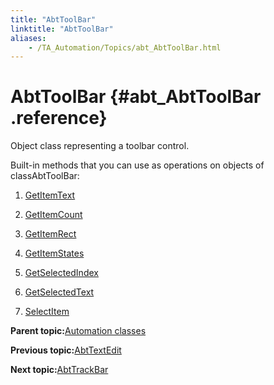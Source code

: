 ```yaml
--- 
title: "AbtToolBar"
linktitle: "AbtToolBar"
aliases: 
    - /TA_Automation/Topics/abt_AbtToolBar.html
---
```

# AbtToolBar {#abt_AbtToolBar .reference}

Object class representing a toolbar control.

Built-in methods that you can use as operations on objects of classAbtToolBar:

1.  [GetItemText](../../TA_Automation/Topics/abt_GetItemText_15.html)  

2.  [GetItemCount](../../TA_Automation/Topics/abt_GetItemCount_15.html)  

3.  [GetItemRect](../../TA_Automation/Topics/abt_GetItemRect_15.html)  

4.  [GetItemStates](../../TA_Automation/Topics/abt_GetItemStates_15.html)  

5.  [GetSelectedIndex](../../TA_Automation/Topics/abt_GetSelectedIndex_15.html)  

6.  [GetSelectedText](../../TA_Automation/Topics/abt_GetSelectedText_15.html)  

7.  [SelectItem](../../TA_Automation/Topics/abt_SelectItem_15.html)  


**Parent topic:**[Automation classes](../../TA_Automation/Topics/abt_methods_abt.html)

**Previous topic:**[AbtTextEdit](../../TA_Automation/Topics/abt_AbtTextEdit.html)

**Next topic:**[AbtTrackBar](../../TA_Automation/Topics/abt_AbtTrackBar.html)

